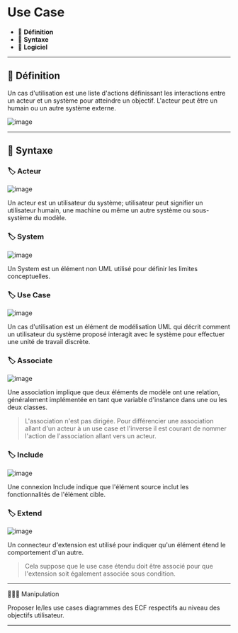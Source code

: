 # Use Case

* 🔖 **Définition**
* 🔖 **Syntaxe**
* 🔖 **Logiciel**

___

## 📑 Définition

Un cas d'utilisation est une liste d'actions définissant les interactions entre un acteur et un système pour atteindre un objectif. L'acteur peut être un humain ou un autre système externe.

![image](https://raw.githubusercontent.com/seeren-training/UML/master/wiki/resources/02/01-Use-Case.jpg)

___

## 📑 Syntaxe

### 🏷️ **Acteur**

![image](https://raw.githubusercontent.com/seeren-training/UML/master/wiki/resources/02/actor.png)

Un acteur est un utilisateur du système; utilisateur peut signifier un utilisateur humain, une machine ou même un autre système ou sous-système du modèle.

### 🏷️ **System**

![image](https://raw.githubusercontent.com/seeren-training/UML/master/wiki/resources/02/system.png)

Un System est un élément non UML utilisé pour définir les limites conceptuelles.

### 🏷️ **Use Case**

![image](https://raw.githubusercontent.com/seeren-training/UML/master/wiki/resources/02/usecase.png)

Un cas d'utilisation est un élément de modélisation UML qui décrit comment un utilisateur du système proposé interagit avec le système pour effectuer une unité de travail discrète.


### 🏷️ **Associate**

![image](https://raw.githubusercontent.com/seeren-training/UML/master/wiki/resources/02/associate.png)

Une association implique que deux éléments de modèle ont une relation, généralement implémentée en tant que variable d'instance dans une ou les deux classes. 

> L'association n'est pas dirigée. Pour différencier une association allant d'un acteur à un use case et l'inverse il est courant de nommer l'action de l'association allant vers un acteur.

### 🏷️ **Include**

![image](https://raw.githubusercontent.com/seeren-training/UML/master/wiki/resources/02/include.png)

Une connexion Include indique que l'élément source inclut les fonctionnalités de l'élément cible.

### 🏷️ **Extend**

![image](https://raw.githubusercontent.com/seeren-training/UML/master/wiki/resources/02/extend.png)

Un connecteur d'extension est utilisé pour indiquer qu'un élément étend le comportement d'un autre.

> Cela suppose que le use case étendu doit être associé pour que l'extension soit également associée sous condition.

___

👨🏻‍💻 Manipulation

Proposer le/les use cases diagrammes des ECF respectifs au niveau des objectifs utilisateur.

___